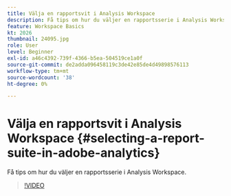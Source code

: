 ```yaml
---
title: Välja en rapportsvit i Analysis Workspace
description: Få tips om hur du väljer en rapportsserie i Analysis Workspace.
feature: Workspace Basics
kt: 2026
thumbnail: 24095.jpg
role: User
level: Beginner
exl-id: a46c4392-739f-4366-b5ea-504519ce1a0f
source-git-commit: de2adda096458119c3de42e85de4d49898576113
workflow-type: tm+mt
source-wordcount: '38'
ht-degree: 0%

---
```


# Välja en rapportsvit i Analysis Workspace {#selecting-a-report-suite-in-adobe-analytics}

Få tips om hur du väljer en rapportsserie i Analysis Workspace.

>[!VIDEO](https://video.tv.adobe.com/v/3428556/?quality=12&learn=on&captions=swe)
